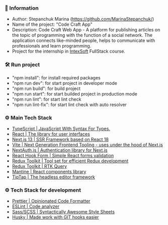 ### 📝 Information

- Author: Stepanchuk Marina (https://github.com/MarinaStepanchuk/)
- Name of the project: "Code Craft App"
- Description: Code Craft Web App - A platform for publishing articles on the topic of programming with the function of a social network. The application connects like-minded people, helps to communicate with professionals and learn programming.
- Project for the internship in [IntexSoft](https://www.intexsoft.by/) FullStack course.

### 🛠️ Run project

- "npm install": for install required packages
- "npm run dev": for start project in developer mode
- "npm run build": for build project
- "npm run start": for start builded project in production mode
- "npm run lint": for start lint check
- "npm run lint-fix": for start lint check with auto resolver

### ⚙️ Main Tech Stack

- [TypeScript | JavaScript With Syntax For Types.](https://www.typescriptlang.org/)
- [React | The library for user interfaces](https://react.dev/)
- [Next.js 13 | SSR Framework based on React 18](https://nextjs.org/)
- [Vite | Next Generation Frontend Tooling - uses under the hood of Next.js](https://vitejs.dev/)
- [NextAuth.js | Authentication library for Next.js](https://next-auth.js.org/)
- [React Hook Form | Simple React forms validation](https://react-hook-form.com/)
- [Redux Toolkit | Tool set for efficient Redux development](https://redux-toolkit.js.org/)
- [Redux Toolkit | RTK Query](https://redux-toolkit.js.org/rtk-query/overview)
- [Mantine | React components library](https://mantine.dev/)
- [TipTap | The headless editor framework](https://tiptap.dev/)

### ⚙️ Tech Stack for development

- [Prettier | Opinionated Code Formatter](https://prettier.io/)
- [ESLint | Code analyzer](https://eslint.org/)
- [Sass/SCSS | Syntactically Awesome Style Sheets](https://sass-lang.com/)
- [Husky | Made work with GIT hooks easier](https://github.com/typicode/husky)
